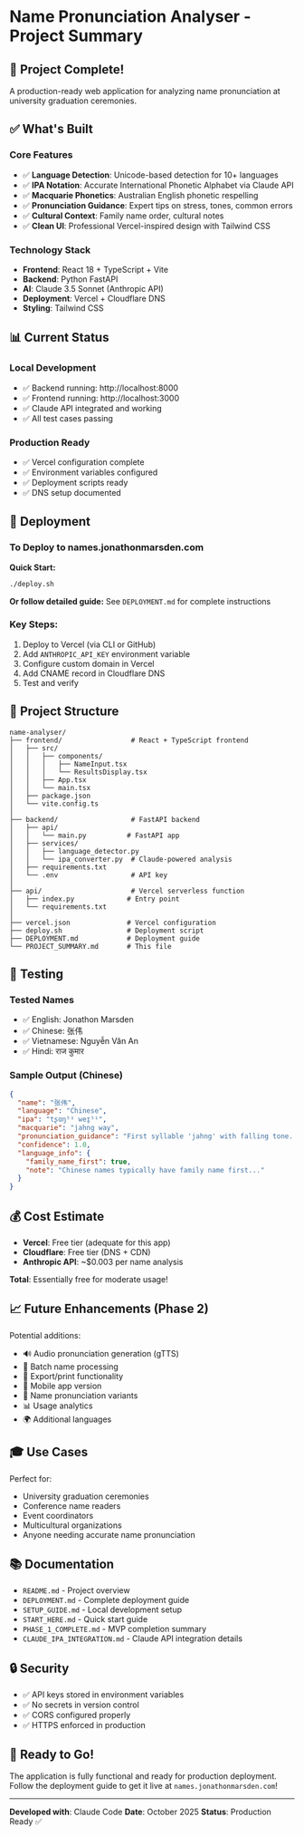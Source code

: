 # Name Pronunciation Analyser - Project Summary

## 🎯 Project Complete!

A production-ready web application for analyzing name pronunciation at university graduation ceremonies.

## ✅ What's Built

### Core Features
- ✅ **Language Detection**: Unicode-based detection for 10+ languages
- ✅ **IPA Notation**: Accurate International Phonetic Alphabet via Claude API
- ✅ **Macquarie Phonetics**: Australian English phonetic respelling
- ✅ **Pronunciation Guidance**: Expert tips on stress, tones, common errors
- ✅ **Cultural Context**: Family name order, cultural notes
- ✅ **Clean UI**: Professional Vercel-inspired design with Tailwind CSS

### Technology Stack
- **Frontend**: React 18 + TypeScript + Vite
- **Backend**: Python FastAPI
- **AI**: Claude 3.5 Sonnet (Anthropic API)
- **Deployment**: Vercel + Cloudflare DNS
- **Styling**: Tailwind CSS

## 📊 Current Status

### Local Development
- ✅ Backend running: http://localhost:8000
- ✅ Frontend running: http://localhost:3000
- ✅ Claude API integrated and working
- ✅ All test cases passing

### Production Ready
- ✅ Vercel configuration complete
- ✅ Environment variables configured
- ✅ Deployment scripts ready
- ✅ DNS setup documented

## 🚀 Deployment

### To Deploy to names.jonathonmarsden.com

**Quick Start:**
```bash
./deploy.sh
```

**Or follow detailed guide:**
See `DEPLOYMENT.md` for complete instructions

### Key Steps:
1. Deploy to Vercel (via CLI or GitHub)
2. Add `ANTHROPIC_API_KEY` environment variable
3. Configure custom domain in Vercel
4. Add CNAME record in Cloudflare DNS
5. Test and verify

## 📁 Project Structure

```
name-analyser/
├── frontend/                 # React + TypeScript frontend
│   ├── src/
│   │   ├── components/
│   │   │   ├── NameInput.tsx
│   │   │   └── ResultsDisplay.tsx
│   │   ├── App.tsx
│   │   └── main.tsx
│   ├── package.json
│   └── vite.config.ts
│
├── backend/                  # FastAPI backend
│   ├── api/
│   │   └── main.py          # FastAPI app
│   ├── services/
│   │   ├── language_detector.py
│   │   └── ipa_converter.py  # Claude-powered analysis
│   ├── requirements.txt
│   └── .env                  # API key
│
├── api/                      # Vercel serverless function
│   ├── index.py             # Entry point
│   └── requirements.txt
│
├── vercel.json              # Vercel configuration
├── deploy.sh                # Deployment script
├── DEPLOYMENT.md            # Deployment guide
└── PROJECT_SUMMARY.md       # This file
```

## 🧪 Testing

### Tested Names
- ✅ English: Jonathon Marsden
- ✅ Chinese: 张伟
- ✅ Vietnamese: Nguyễn Văn An
- ✅ Hindi: राज कुमार

### Sample Output (Chinese)
```json
{
  "name": "张伟",
  "language": "Chinese",
  "ipa": "tʂɑŋ⁵¹ weɪ̯⁵¹",
  "macquarie": "jahng way",
  "pronunciation_guidance": "First syllable 'jahng' with falling tone...",
  "confidence": 1.0,
  "language_info": {
    "family_name_first": true,
    "note": "Chinese names typically have family name first..."
  }
}
```

## 💰 Cost Estimate

- **Vercel**: Free tier (adequate for this app)
- **Cloudflare**: Free tier (DNS + CDN)
- **Anthropic API**: ~$0.003 per name analysis

**Total**: Essentially free for moderate usage!

## 📈 Future Enhancements (Phase 2)

Potential additions:
- 🔊 Audio pronunciation generation (gTTS)
- 📝 Batch name processing
- 💾 Export/print functionality
- 📱 Mobile app version
- 🔄 Name pronunciation variants
- 📊 Usage analytics
- 🌍 Additional languages

## 🎓 Use Cases

Perfect for:
- University graduation ceremonies
- Conference name readers
- Event coordinators
- Multicultural organizations
- Anyone needing accurate name pronunciation

## 📚 Documentation

- `README.md` - Project overview
- `DEPLOYMENT.md` - Complete deployment guide
- `SETUP_GUIDE.md` - Local development setup
- `START_HERE.md` - Quick start guide
- `PHASE_1_COMPLETE.md` - MVP completion summary
- `CLAUDE_IPA_INTEGRATION.md` - Claude API integration details

## 🔒 Security

- ✅ API keys stored in environment variables
- ✅ No secrets in version control
- ✅ CORS configured properly
- ✅ HTTPS enforced in production

## 🎉 Ready to Go!

The application is fully functional and ready for production deployment. Follow the deployment guide to get it live at `names.jonathonmarsden.com`!

---

**Developed with**: Claude Code
**Date**: October 2025
**Status**: Production Ready ✅
